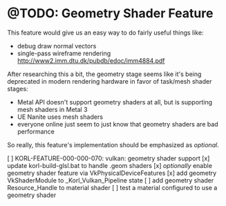 # @TODO: Geometry Shader Feature

This feature would give us an easy way to do fairly useful things like:
- debug draw normal vectors
- single-pass wireframe rendering
    http://www2.imm.dtu.dk/pubdb/edoc/imm4884.pdf

After researching this a bit, the geometry stage seems like it's being deprecated in modern rendering hardware in favor of task/mesh shader stages:
- Metal API doesn't support geometry shaders at all, but is supporting mesh shaders in Metal 3
- UE Nanite uses mesh shaders
- everyone online just seem to just know that geometry shaders are bad performance

So really, this feature's implementation should be emphasized as _optional_.

[ ] KORL-FEATURE-000-000-070: vulkan: geometry shader support
    [x] update korl-build-glsl.bat to handle .geom shaders
    [x] _optionally_ enable geometry shader feature via VkPhysicalDeviceFeatures
    [x] add geometry VkShaderModule to _Korl_Vulkan_Pipeline state
    [ ] add geometry shader Resource_Handle to material shader
    [ ] test a material configured to use a geometry shader
